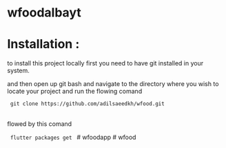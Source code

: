 # wfoodalbayt
<h1>Installation :</h1>
<p>to install this project locally first you need to have git installed in your system.</p>
<p> and then open up git bash and navigate to the directory where you wish to locate your project 
and run the flowing comand </p>
 <code> git clone https://github.com/adilsaeedkh/wfood.git
</code>
<br>
<p>flowed by this comand </p>
<code> flutter packages get </code>
# wfoodapp
# wfood
